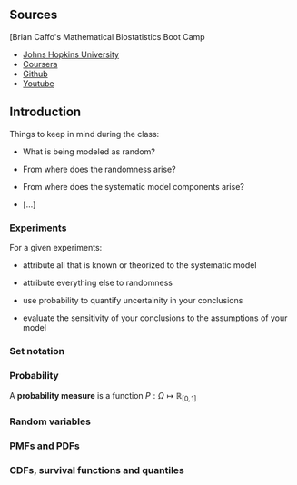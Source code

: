 ## Sources

[Brian Caffo's Mathematical Biostatistics Boot Camp



* [Johns Hopkins University](https://www.jhsph.edu/departments/biostatistics/index.html)
* [Coursera](https://www.coursera.org/learn/biostatistics/)
* [Github](https://github.com/bcaffo/Caffo-Coursera/)
* [Youtube](https://www.youtube.com/user/bcaffo/featured)

## Introduction


Things to keep in mind during the class:


* What is being modeled as random?

* From where does the randomness arise?

* From where does the systematic model components arise?

* [...]









### Experiments


For a given experiments:

* attribute all that is known or theorized to the systematic model

* attribute everything else to randomness

* use probability to quantify uncertainity in your conclusions

* evaluate the sensitivity of your conclusions to the assumptions of your model


### Set notation


### Probability

A **probability measure** is a function $P: \Omega \mapsto \mathbb{R}_{[0,1]}$



### Random variables




### PMFs and PDFs





### CDFs, survival functions and quantiles

